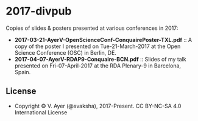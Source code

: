 # 2017-divpub

Copies of slides & posters presented at various conferences in 2017:

* __2017-03-21-AyerV-OpenScienceConf-ConquairePoster-TXL.pdf__ :: A copy of the poster I presented on Tue-21-March-2017 at the Open Science Conference (OSC) in Berlin, DE.
* __2017-04-07-AyerV-RDAP9-Conquaire-BCN.pdf__ :: Slides of my talk presented on Fri-07-April-2017 at the RDA Plenary-9 in Barcelona, Spain.

## License
* Copyright © V. Ayer (@svaksha), 2017-Present. CC BY-NC-SA 4.0 International License

